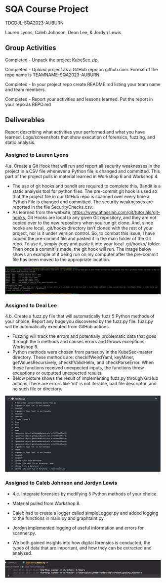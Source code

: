# SQA Course Project
TDCDJL-SQA2023-AUBURN

Lauren Lyons, Caleb Johnson, Dean Lee, & Jordyn Lewis

## Group Activities
Completed - Unpack the project KubeSec.zip.

Completed - Upload project as a GitHub repo on github.com. Format of the repo name is TEAMNAME-SQA2023-AUBURN.

Completed - In your project repo create README.md listing your team name and team members.

Completed - Report your activities and lessons learned. Put the report in your repo as REPO.md

## Deliverables

Report describing what activities your performed and what you have learned.
Logs/screenshots that show execution of forensics, fuzzing, and static analysis.

### Assigned to Lauren Lyons
4.a. Create a Git Hook that will run and report all security weaknesses in the project in a CSV file whenever a Python file is changed and committed.
This part of the project pulls in material learned in Workshop 6 and Workshop 4. 

- The use of git hooks and bandit are required to complete this. Bandit is a static analysis tool for python files. The pre-commit git hook is used so that the project file in our GitHub repo is scanned over every time a Python File is changed and committed. The security weaknesses are reported in the file SecurityChecks.csv.
- As learned from the website, https://www.atlassian.com/git/tutorials/git-hooks, Git Hooks are local to any given Git repository, and they are not copied over to the new repository when you run git clone. And, since hooks are local, .git/hooks directory isn’t cloned with the rest of your project, nor is it under version control. So, to combat this issue, I have copied the pre-commit file and pasted it in the main folder of the Git repo. To use it, simply copy and paste it into your local .git/hooks/ folder. Then once a commit is made, the git hook will run. The image below shows an example of it being run on my computer after the pre-commit file has been moved to the appropriate location.

![alt text](https://github.com/snoylnerual/TCDJL-SQA2023-AUBURN/blob/main/GitHooksScreenshot.png)

### Assigned to Deal Lee
4.b. Create a fuzz.py file that will automatically fuzz 5 Python methods of your choice. Report any bugs you discovered by the fuzz.py file. fuzz.py will
be automatically executed from GitHub actions.

- Fuzzing will track the errors and potentially problematic data that goes through the 5 methods and causes errors and throws exceptions. Workshop 9.
- Python methods were chosen from parser.py in the KubeSec-master directory. These methods are: checkIfWeirdYaml, keyMiner, getValuesRecursively, checkIfValidHelm, and checkParseError. When these functions received unexpected inputs, the functions threw exceptions or outputted unexpected results. 
- Below picture shows the result of implementing fuzz.py through GitHub actions.There are errors like ‘int’ is not iterable, bad file descriptor, and no such file or directory.

![alt text](https://github.com/snoylnerual/TCDJL-SQA2023-AUBURN/blob/main/FuzzScreenshot.png)

### Assigned to Caleb Johnson and Jordyn Lewis
- 4.c. Integrate forensics by modifying 5 Python methods of your choice.

- Material pulled from Workshop 8.
- Caleb had to create a logger called simpleLogger.py and added logging to the functions in main.py and graphtaint.py.
- Jordyn implemented logging of useful information and errors for scanner.py.
- We both gained insights into how digital forensics is conducted, the types of data that are important, and how they can be extracted and analyzed.

![alt text](https://github.com/snoylnerual/TCDJL-SQA2023-AUBURN/blob/main/LoggingScreenshot.png)
